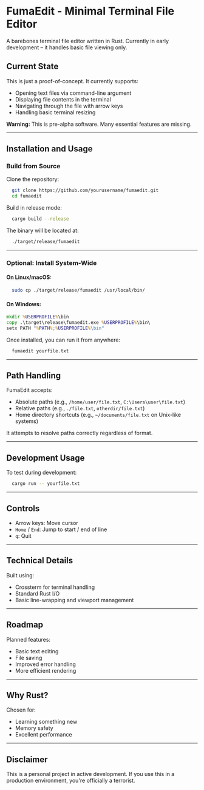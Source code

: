 ﻿# FumaEdit - Minimal Terminal File Editor

A barebones terminal file editor written in Rust. Currently in early development – it handles basic file viewing only.

## Current State

This is just a proof-of-concept. It currently supports:

- Opening text files via command-line argument
- Displaying file contents in the terminal
- Navigating through the file with arrow keys
- Handling basic terminal resizing

**Warning:** This is pre-alpha software. Many essential features are missing.

---

## Installation and Usage

### Build from Source

Clone the repository:

```bash
  git clone https://github.com/yourusername/fumaedit.git  
  cd fumaedit
```

Build in release mode:

```bash
  cargo build --release
```

The binary will be located at:

```bash
  ./target/release/fumaedit
```

---

### Optional: Install System-Wide

#### On Linux/macOS:

```bash
  sudo cp ./target/release/fumaedit /usr/local/bin/
```

#### On Windows:

```cmd
mkdir %USERPROFILE%\bin
copy .\target\release\fumaedit.exe %USERPROFILE%\bin\
setx PATH "%PATH%;%USERPROFILE%\bin"
```

Once installed, you can run it from anywhere:

```bash
  fumaedit yourfile.txt
```

---

## Path Handling

FumaEdit accepts:

- Absolute paths (e.g., `/home/user/file.txt`, `C:\Users\user\file.txt`)
- Relative paths (e.g., `./file.txt`, `otherdir/file.txt`)
- Home directory shortcuts (e.g., `~/documents/file.txt` on Unix-like systems)

It attempts to resolve paths correctly regardless of format.

---

## Development Usage

To test during development:

```bash
  cargo run -- yourfile.txt
```

---

## Controls

- Arrow keys: Move cursor
- `Home` / `End`: Jump to start / end of line
- `q`: Quit

---

## Technical Details

Built using:

- Crossterm for terminal handling
- Standard Rust I/O
- Basic line-wrapping and viewport management

---

## Roadmap

Planned features:

- Basic text editing
- File saving
- Improved error handling
- More efficient rendering

---

## Why Rust?

Chosen for:

- Learning something new
- Memory safety
- Excellent performance

---

## Disclaimer

This is a personal project in active development. If you use this in a production environment, you're officially a terrorist.
